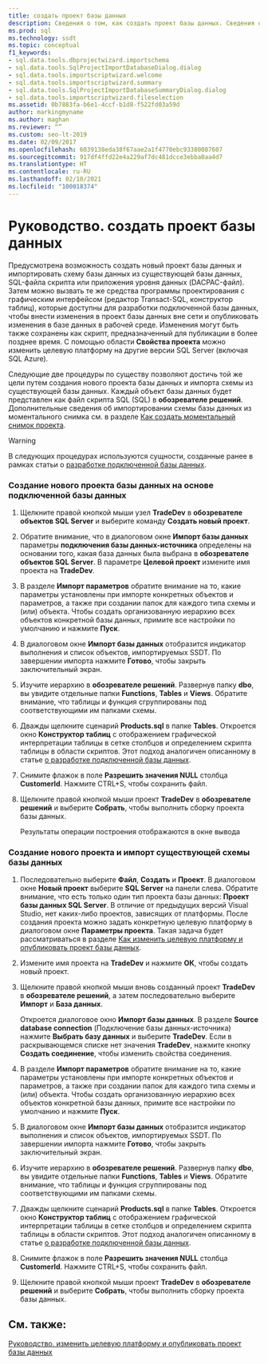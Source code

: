 ```yaml
---
title: создать проект базы данных
description: Сведения о том, как создать проект базы данных. Сведения об импорте схемы из существующей базы данных в новый проект.
ms.prod: sql
ms.technology: ssdt
ms.topic: conceptual
f1_keywords:
- sql.data.tools.dbprojectwizard.importschema
- sql.data.tools.SqlProjectImportDatabaseDialog.dialog
- sql.data.tools.importscriptwizard.welcome
- sql.data.tools.importscriptwizard.summary
- sql.data.tools.SqlProjectImportDatabaseSummaryDialog.dialog
- sql.data.tools.importscriptwizard.fileselection
ms.assetid: 0b7883fa-b6e1-4ccf-b1d8-f522fd03a59d
author: markingmyname
ms.author: maghan
ms.reviewer: “”
ms.custom: seo-lt-2019
ms.date: 02/09/2017
ms.openlocfilehash: 6039138eda38f67aae2a1f4770ebc93380087607
ms.sourcegitcommit: 917df4ffd22e4a229af7dc481dcce3ebba0aa4d7
ms.translationtype: HT
ms.contentlocale: ru-RU
ms.lasthandoff: 02/10/2021
ms.locfileid: "100018374"
---
```

# <a name="how-to-create-a-new-database-project"></a>Руководство. создать проект базы данных

Предусмотрена возможность создать новый проект базы данных и импортировать схему базы данных из существующей базы данных, SQL-файла скрипта или приложения уровня данных (DACPAC-файл). Затем можно вызвать те же средства программы проектирования с графическим интерфейсом (редактор Transact\-SQL, конструктор таблиц), которые доступны для разработки подключенной базы данных, чтобы внести изменения в проект базы данных вне сети и опубликовать изменения в базе данных в рабочей среде. Изменения могут быть также сохранены как скрипт, предназначенный для публикации в более позднее время. С помощью области **Свойства проекта** можно изменить целевую платформу на другие версии SQL Server (включая SQL Azure).  
  
Следующие две процедуры по существу позволяют достичь той же цели путем создания нового проекта базы данных и импорта схемы из существующей базы данных. Каждый объект базы данных будет представлен как файл скрипта SQL (SQL) в **обозревателе решений**. Дополнительные сведения об импортировании схемы базы данных из моментального снимка см. в разделе [Как создать моментальный снимок проекта](../ssdt/how-to-create-a-snapshot-of-a-project.md).  
  
> [!WARNING]  
> В следующих процедурах используются сущности, созданные ранее в рамках статьи о [разработке подключенной базы данных](../ssdt/connected-database-development.md).  
  
### <a name="to-create-a-new-database-project-off-a-connected-database"></a>Создание нового проекта базы данных на основе подключенной базы данных  
  
1.  Щелкните правой кнопкой мыши узел **TradeDev** в **обозревателе объектов SQL Server** и выберите команду **Создать новый проект**.  
  
2.  Обратите внимание, что в диалоговом окне **Импорт базы данных** параметры **подключения базы данных-источника** определены на основании того, какая база данных была выбрана в **обозревателе объектов SQL Server**. В параметре **Целевой проект** измените имя проекта на **TradeDev**.  
  
3.  В разделе **Импорт параметров** обратите внимание на то, какие параметры установлены при импорте конкретных объектов и параметров, а также при создании папок для каждого типа схемы и (или) объекта. Чтобы создать организованную иерархию всех объектов конкретной базы данных, примите все настройки по умолчанию и нажмите **Пуск**.  
  
4.  В диалоговом окне **Импорт базы данных** отобразится индикатор выполнения и список объектов, импортируемых SSDT. По завершении импорта нажмите **Готово**, чтобы закрыть заключительный экран.  
  
5.  Изучите иерархию в **обозревателе решений**. Развернув папку **dbo**, вы увидите отдельные папки **Functions**, **Tables** и **Views**. Обратите внимание, что таблицы и функция сгруппированы под соответствующими им папками схемы.  
  
6.  Дважды щелкните сценарий **Products.sql** в папке **Tables**. Откроется окно **Конструктор таблиц** с отображением графической интерпретации таблицы в сетке столбцов и определением скрипта таблицы в области скриптов. Этот подход аналогичен описанному в статье [о разработке подключенной базы данных](../ssdt/connected-database-development.md).  
  
7.  Снимите флажок в поле **Разрешить значения NULL** столбца **CustomerId**. Нажмите CTRL+S, чтобы сохранить файл.  
  
8.  Щелкните правой кнопкой мыши проект **TradeDev** в **обозревателе решений** и выберите **Собрать**, чтобы выполнить сборку проекта базы данных.  
  
    Результаты операции построения отображаются в окне вывода  
  
### <a name="to-create-a-new-project-and-import-existing-database-schema"></a>Создание нового проекта и импорт существующей схемы базы данных  
  
1.  Последовательно выберите **Файл**, **Создать** и **Проект**. В диалоговом окне **Новый проект** выберите **SQL Server** на панели слева. Обратите внимание, что есть только один тип проекта базы данных: **Проект базы данных SQL Server**. В отличие от предыдущих версий Visual Studio, нет каких-либо проектов, зависящих от платформы. После создания проекта можно задать конкретную целевую платформу в диалоговом окне **Параметры проекта**. Такая задача будет рассматриваться в разделе [Как изменить целевую платформу и опубликовать проект базы данных](../ssdt/how-to-change-target-platform-and-publish-a-database-project.md).  
  
2.  Измените имя проекта на **TradeDev** и нажмите **ОК**, чтобы создать новый проект.  
  
3.  Щелкните правой кнопкой мыши вновь созданный проект **TradeDev** в **обозревателе решений**, а затем последовательно выберите **Импорт** и **База данных**.  
  
    Откроется диалоговое окно **Импорт базы данных**. В разделе **Source database connection** (Подключение базы данных-источника) нажмите **Выбрать базу данных** и выберите **TradeDev**. Если в раскрывающемся списке нет значения **TradeDev**, нажмите кнопку **Создать соединение**, чтобы изменить свойства соединения.  
  
4.  В разделе **Импорт параметров** обратите внимание на то, какие параметры установлены при импорте конкретных объектов и параметров, а также при создании папок для каждого типа схемы и (или) объекта. Чтобы создать организованную иерархию всех объектов конкретной базы данных, примите все настройки по умолчанию и нажмите **Пуск**.  
  
5.  В диалоговом окне **Импорт базы данных** отобразится индикатор выполнения и список объектов, импортируемых SSDT. По завершении импорта нажмите **Готово**, чтобы закрыть заключительный экран.  
  
6.  Изучите иерархию в **обозревателе решений**. Развернув папку **dbo**, вы увидите отдельные папки **Functions**, **Tables** и **Views**. Обратите внимание, что таблицы и функция сгруппированы под соответствующими им папками схемы.  
  
7.  Дважды щелкните сценарий **Products.sql** в папке **Tables**. Откроется окно **Конструктор таблиц** с отображением графической интерпретации таблицы в сетке столбцов и определением скрипта таблицы в области скриптов. Этот подход аналогичен описанному в статье [о разработке подключенной базы данных](../ssdt/connected-database-development.md).  
  
8.  Снимите флажок в поле **Разрешить значения NULL** столбца **CustomerId**. Нажмите CTRL+S, чтобы сохранить файл.  
  
9. Щелкните правой кнопкой мыши проект **TradeDev** в **обозревателе решений** и выберите **Собрать**, чтобы выполнить сборку проекта базы данных.  
  
## <a name="see-also"></a>См. также:  
[Руководство. изменить целевую платформу и опубликовать проект базы данных](../ssdt/how-to-change-target-platform-and-publish-a-database-project.md)  
  
